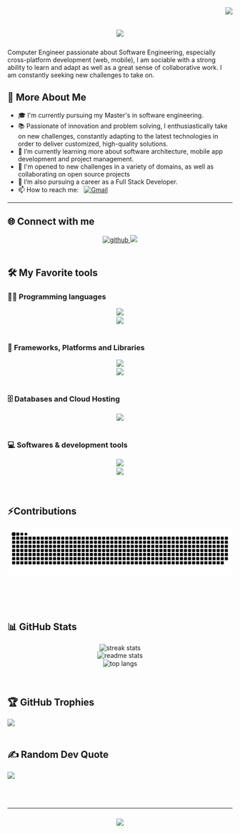 <img align="right" src="https://visitor-badge.laobi.icu/badge?page_id=Tankiste.Tankiste" />

<h1 align= "center">
  <img src="https://readme-typing-svg.herokuapp.com/?font=Righteous&size=35&center=true&vCenter=true&width=500&height=70&duration=4000&lines=Hi+There!+👋;+I'm+Tankwa+Prince!;" />
</h1>

Computer Engineer passionate about Software Engineering, especially cross-platform development (web, mobile), I am sociable with a strong ability to learn and adapt as well as a great sense of collaborative work. I am constantly seeking new challenges to take on.

## 💫 More About Me
- 🎓 I'm currently pursuing my Master's in software engineering.
- 📚 Passionate of innovation and problem solving, I enthusiastically take on new challenges, constantly adapting to the latest technologies in order to deliver customized, high-quality solutions.
- 🌱 I’m currently learning more about software architecture, mobile app development and project management.
- 🔭 I'm opened to new challenges in a variety of domains, as well as collaborating on open source projects
- 💼 I’m also pursuing a career as a Full Stack Developer.
- 📫 How to reach me: &nbsp; [![Gmail](https://img.shields.io/badge/Gmail-333333?style=for-the-badge&logo=gmail&logoColor=red)](mailto:prince.tankwa@2025.ucac-icam.com)

---


## 🌐 Connect with me

<div align="center">
<a href="https://github.com/Tankiste" target="_blank">
<img src=https://img.shields.io/badge/github-%2324292e.svg?&style=for-the-badge&logo=github&logoColor=white alt=github style="margin-bottom: 5px;" />
</a>
<a href="https://in.linkedin.com/in/Prince Tankwa" target="_blank">
  <img src="https://img.shields.io/badge/LinkedIn-0077B5?style=for-the-badge&logo=linkedin&logoColor=white" target="_blank" />
</a>
</div>
<br>


## 🛠️ My Favorite tools

### 👨‍💻 Programming languages

<div align="center">
  <a href="https://skillicons.dev">
    <img src="https://skillicons.dev/icons?i=java,dart,kotlin,cpp,cs,c" /><br>
    <img src="https://skillicons.dev/icons?i=javascript,python,php,html,css,bash,powershell" />
  </a>
</div>
<br>

### 🧰 Frameworks, Platforms and Libraries

<div align="center">
  <a href="https://skillicons.dev">
    <img src="https://skillicons.dev/icons?i=flutter,react,bootstrap" /><br>
    <img src="https://skillicons.dev/icons?i=jenkins,spring,django,jquery" />
  </a>
</div>
<br>

### 🗄️ Databases and Cloud Hosting

<div align="center">
  <a href="https://skillicons.dev">
    <img src="https://skillicons.dev/icons?i=sqlite,mysql,firebase,postgres,mongodb,heroku" /><br>
  </a>
</div>
<br>

### 💻 Softwares & development tools

<div align="center">
  <a href="https://skillicons.dev">
    <img src="https://skillicons.dev/icons?i=visualstudio,vscode,docker,figma,postman,git,androidstudio" /><br>
    <img src="https://skillicons.dev/icons?i=sublime,pycharm,github,gitlab,npm,yarn,maven,gradle,notion,selenium" />
  </a>
  <br/><br/><br/>
</div>

## ⚡Contributions

<div align="center">
  <img alt="snake eating my contributions" src="https://raw.githubusercontent.com/Tankiste/Tankiste/output/github-contribution-grid-snake.svg" />
    
  <br/><br/><br/>
</div>


## 📊 GitHub Stats

<div align="center">
  <img src="https://streak-stats.demolab.com/?user=Tankiste&count_private=true&theme=react&border_radius=10" alt="streak stats"/><br/>
  <img src="https://github-readme-stats.vercel.app/api?username=Tankiste&count_private=true&show_icons=true&theme=react&border_radius=10" alt="readme stats" /><br/>
  <img align="center" src="https://github-readme-stats.vercel.app/api/top-langs/?username=Tankiste&langs_count=8&layout=compact&theme=react&border_radius=10&size_weight=0.5&count_weight=0.5" alt="top langs" />
  <br/><br/><br/>
</div>

## 🏆 GitHub Trophies
![](https://github-profile-trophy.vercel.app/?username=Tankiste&theme=default&no-frame=false&no-bg=true&margin-w=4)
<br/><br/>

## ✍️ Random Dev Quote
![](https://quotes-github-readme.vercel.app/api?type=horizontal&theme=default)

<br/><br/>
<hr/>

<h3 align="center">
  <img src="https://readme-typing-svg.herokuapp.com/?font=Righteous&size=25&center=true&vCenter=true&width=500&height=70&duration=4000&lines=Thanks+for+visiting!+✨;+Shoot+me+a+message+on+LinkedIn!;I'm+always+down+to+collab:)">
</h3>

<br/>



<!--
**Tankiste/Tankiste** is a ✨ _special_ ✨ repository because its `README.md` (this file) appears on your GitHub profile.

Here are some ideas to get you started:

- 🔭 I’m currently working on ...
- 🌱 I’m currently learning ...
- 👯 I’m looking to collaborate on ...
- 🤔 I’m looking for help with ...
- 💬 Ask me about ...
- 📫 How to reach me: ...
- 😄 Pronouns: ...
- ⚡ Fun fact: ...
-->
